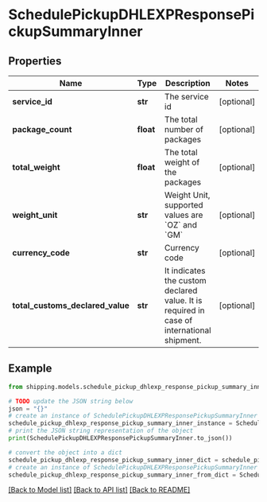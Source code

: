 # SchedulePickupDHLEXPResponsePickupSummaryInner


## Properties

Name | Type | Description | Notes
------------ | ------------- | ------------- | -------------
**service_id** | **str** | The service id | [optional] 
**package_count** | **float** | The total number of packages | [optional] 
**total_weight** | **float** | The total weight of the packages | [optional] 
**weight_unit** | **str** | Weight Unit, supported values are &#x60;OZ&#x60; and &#x60;GM&#x60; | [optional] 
**currency_code** | **str** | Currency code | [optional] 
**total_customs_declared_value** | **str** | It indicates the custom declared value. It is required in case of international shipment. | [optional] 

## Example

```python
from shipping.models.schedule_pickup_dhlexp_response_pickup_summary_inner import SchedulePickupDHLEXPResponsePickupSummaryInner

# TODO update the JSON string below
json = "{}"
# create an instance of SchedulePickupDHLEXPResponsePickupSummaryInner from a JSON string
schedule_pickup_dhlexp_response_pickup_summary_inner_instance = SchedulePickupDHLEXPResponsePickupSummaryInner.from_json(json)
# print the JSON string representation of the object
print(SchedulePickupDHLEXPResponsePickupSummaryInner.to_json())

# convert the object into a dict
schedule_pickup_dhlexp_response_pickup_summary_inner_dict = schedule_pickup_dhlexp_response_pickup_summary_inner_instance.to_dict()
# create an instance of SchedulePickupDHLEXPResponsePickupSummaryInner from a dict
schedule_pickup_dhlexp_response_pickup_summary_inner_from_dict = SchedulePickupDHLEXPResponsePickupSummaryInner.from_dict(schedule_pickup_dhlexp_response_pickup_summary_inner_dict)
```
[[Back to Model list]](../README.md#documentation-for-models) [[Back to API list]](../README.md#documentation-for-api-endpoints) [[Back to README]](../README.md)


